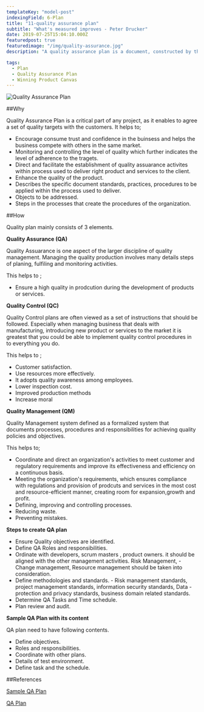 ```yaml
---
templateKey: "model-post"
indexingField: 6-Plan
title: "11-quality assurance plan"
subtitle: "What's measured improves - Peter Drucker"
date: 2019-07-25T15:04:10.000Z
featuredpost: true
featuredimage: "/img/quality-assurance.jpg"
description: "A quality assurance plan is a document, constructed by the project team, meant to ensure the final products are of the utmost quality. A quality assurance plan contains a set of documented activities meant to ensure that customers are satisfied with the goods or services a company provides."

tags:
  - Plan
  - Quality Assurance Plan
  - Winning Product Canvas
---
```


![Quality Assurance Plan](/img/quality-assurance.jpg)

##Why

Quality Assurance Plan is a critical part of any project, as it enables to agree a set of quality targets with the customers. It helps to;

- Encourage consume trust and confidence in the buinsess and helps the business compete with others in the same market.
- Monitoring and controlling the level of quality which further indicates the level of adherence to the tragets.
- Direct and facilitate the establishment of quality assuarance activites within process used to deliver right product and services to the client.
- Enhance the quality of the product.
- Describes the specific document standards, practices, procedures to be applied within the process used to deliver.
- Objects to be addressed.
- Steps in the processes that create the procedures of the organization.

##How

Quality plan mainly consists of 3 elements.

**Quality Assurance (QA)**

Quality Assuarance is one aspect of the larger discipline of quality management. Managing the quality production involves many details steps of planing, fulfiling and monitoring activities.

This helps to ;

- Ensure a high quality in prodcution during the development of products or services.

**Quality Control (QC)**

Quality Control plans are often viewed as a set of instructions that should be followed. Especially when managing business that deals with manufacturing, introducing new product or services to the market it is greatest that you could be able to implement quality control procedures in to everything you do.

This helps to ;

- Customer satisfaction.
- Use resources more effectively.
- It adopts quality awareness among employees.
- Lower inspection cost.
- Improved production methods
- Increase moral

**Quality Management (QM)**

Quality Management system defined as a formalized system that documents processes, procedures and responsibilities for achieving quality policies and objectives.

This helps to;

- Coordinate and direct an organization's activities to meet customer and regulatory requirements and improve its effectiveness and efficiency on a continuous basis.
- Meeting the organization's requirements, which ensures compliance with regulations and provision of prodcuts and services in the most cost and resource-efficient manner, creating room for expansion,growth and profit.
- Defining, improving and controlling processes.
- Reducing waste.
- Preventing mistakes.

**Steps to create QA plan**

- Ensure Quality objectives are identified.
- Define QA Roles and responsibilities.
- Ordinate with developers, scrum masters , product owners. it should be aligned with the other management activities. Risk Management, - Change management, Resource management should be taken into consideration.
- Define methodologies and standards. - Risk management standards, project management standards, information security standards, Data - protection and privacy standards, business domain related standards.
- Determine QA Tasks and Time schedule.
- Plan review and audit.

**Sample QA Plan with its content**

QA plan need to have following contents.

- Define objectives.
- Roles and responsibilities.
- Coordinate with other plans.
- Details of test environment.
- Define task and the schedule.

##References

[Sample QA Plan ](https://www.brighthubpm.com/project-planning/30414-how-to-create-an-effective-quality-assurance-plan/)

[QA Plan](https://www.santecindia.com/quality-assurance-plan.html)

